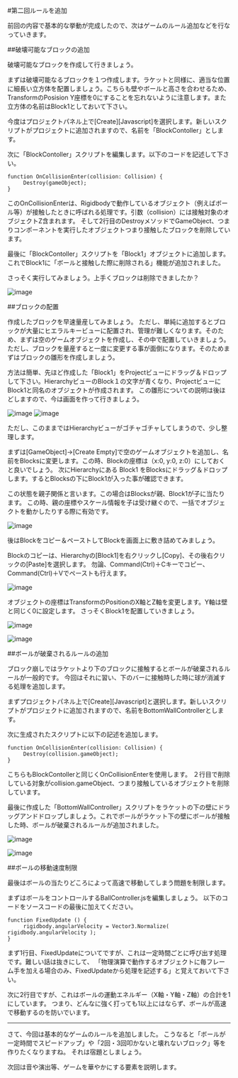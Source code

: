 


#第二回ルールを追加



前回の内容で基本的な挙動が完成したので、次はゲームのルール追加などを行なっていきます。


##破壊可能なブロックの追加


破壊可能なブロックを作成して行きましょう。


まずは破壊可能なるブロックを１つ作成します。ラケットと同様に、適当な位置に細長い立方体を配置しましょう。こちらも壁やボールと高さを合わせるため、TransformのPosision Y座標を0にすることを忘れないように注意します。また立方体の名前はBlock1としておいて下さい。


今度はプロジェクトパネル上で[Create][Javascript]を選択します。新しいスクリプトがプロジェクトに追加されますので、名前を「BlockContoller」とします。


次に「BlockContoller」スクリプトを編集します。以下のコードを記述して下さい。

```
function OnCollisionEnter(collision: Collision) {
     Destroy(gameObject);
}
```


このOnCollisionEnterは、Rigidbodyで動作しているオブジェクト（例えばボール等）が接触したときに呼ばれる処理です。引数（collision）には接触対象のオブジェクトZ含まれます。
そして2行目のDestroyメソッドでGameObject、つまりコンポーネントを実行したオブジェクトつまり接触したブロックを削除しています。


最後に「BlockContoller」スクリプトを「Block1」オブジェクトに追加します。
これでBlock1に「ボールと接触した際に削除される」機能が追加されました。


さっそく実行してみましょう。上手くブロックは削除できましたか？

![image](image1.png)




##ブロックの配置


作成したブロックを早速量産してみましょう。
ただし、単純に追加するとブロックが大量にヒエラルキービューに配置され、管理が難しくなります。そのため、まずは空のゲームオブジェクトを作成し、その中で配置していきましょう。
ただし、ブロックを量産すると一度に変更する事が面倒になります。そのためまずはブロックの雛形を作成しましょう。

方法は簡単、先ほど作成した「Block1」をProjectビューにドラッグ＆ドロップして下さい。HierarchyビューのBlock１の文字が青くなり、ProjectビューにBlock1と同名のオブジェクトが作成されます。
この雛形についての説明は後ほどしますので、今は画面を作って行きましょう。

   
![image](image2.png)
![image](image3.png)


ただし、このままではHierarchyビューがゴチャゴチャしてしまうので、少し整理します。

まずは[GameObject]->[Create Empty]で空のゲームオブジェクトを追加し、名前をBlocksに変更します。この時、Blockの座標は（x:0, y:0, z:0）にしておくと良いでしょう。
次にHierarchyにある Block1 をBlocksにドラッグ＆ドロップします。するとBlocksの下にBlock1が入った事が確認できます。

この状態を親子関係と言います。この場合はBlocksが親、Block1が子に当たります。
この時、親の座標やスケール情報を子は受け継ぐので、一括でオブジェクトを動かしたりする際に有効です。


![image](image4.png)


後はBlockをコピー＆ペーストしてBlockを画面上に敷き詰めてみましょう。

Blockのコピーは、Hierarchyの[Block1]を右クリックし[Copy]、その後右クリックの[Paste]を選択します。
勿論、Command(Ctrl)＋Cキーでコピー、Command(Ctrl)＋Vでペーストも行えます。

![image](image5.png)

オブジェクトの座標はTransformのPositionのX軸とZ軸を変更します。Y軸は壁と同じく0に設定します。
さっそくBlock1を配置していきましょう。

![image](image6.png)


![image](image7.png)




##ボールが破棄されるルールの追加


ブロック崩しではラケットより下のブロックに接触するとボールが破棄されるルールが一般的です。
今回はそれに習い、下のバーに接触時した時に球が消滅する処理を追加します。


まずプロジェクトパネル上で[Create][Javascript]と選択します。新しいスクリプトがプロジェクトに追加されますので、名前をBottomWallControllerとします。


次に生成されたスクリプトに以下の記述を追加します。

```
function OnCollisionEnter(collision: Collision) {
     Destroy(collision.gameObject);
}
```


こちらもBlockContollerと同じくOnCollisionEnterを使用します。
２行目で削除している対象がcollision.gameObject、つまり接触しているオブジェクトを削除しています。


最後に作成した「BottomWallController」スクリプトをラケットの下の壁にドラッグアンドドロップしましょう。これでボールがラケット下の壁にボールが接触した時、ボールが破棄されるルールが追加されました。




![image](image8.png)


![image](image9.png)





##ボールの移動速度制限


最後はボールの当たりどころによって高速で移動してしまう問題を制限します。

まずはボールをコントロールするBallController.jsを編集しましょう。
以下のコードをソースコードの最後に加えてください。

```
function FixedUpdate () {
     rigidbody.angularVelocity = Vector3.Normalize( rigidbody.angularVelocity );
}
```

まず1行目、FixedUpdateについてですが、これは一定時間ごとに呼び出す処理です。難しい話は抜きにして、
「物理演算で動作するオブジェクトに毎フレーム手を加える場合のみ、FixedUpdateから処理を記述する」と覚えておいて下さい。

次に2行目ですが、これはボールの運動エネルギー（X軸・Y軸・Z軸）の合計を1にしています。
つまり、どんなに強く打っても1以上にはならず、ボールが高速で移動するのを防いでいます。


---

さて、今回は基本的なゲームのルールを追加しました。
こうなると「ボールが一定時間でスピードアップ」や「2回・3回叩かないと壊れないブロック」等を作りたくなりますね。
それは宿題としましょう。

次回は音や演出等、ゲームを華やかにする要素を説明します。